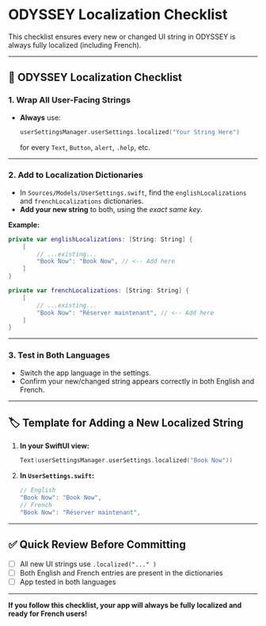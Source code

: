 # ODYSSEY Localization Checklist

This checklist ensures every new or changed UI string in ODYSSEY is always fully localized (including French).

---

## 📝 ODYSSEY Localization Checklist

### 1. **Wrap All User-Facing Strings**

- **Always** use:
  ```swift
  userSettingsManager.userSettings.localized("Your String Here")
  ```
  for every `Text`, `Button`, `alert`, `.help`, etc.

---

### 2. **Add to Localization Dictionaries**

- In `Sources/Models/UserSettings.swift`, find the `englishLocalizations` and `frenchLocalizations` dictionaries.
- **Add your new string** to both, using the _exact same key_.

**Example:**

```swift
private var englishLocalizations: [String: String] {
    [
        // ...existing...
        "Book Now": "Book Now", // <-- Add here
    ]
}

private var frenchLocalizations: [String: String] {
    [
        // ...existing...
        "Book Now": "Réserver maintenant", // <-- Add here
    ]
}
```

---

### 3. **Test in Both Languages**

- Switch the app language in the settings.
- Confirm your new/changed string appears correctly in both English and French.

---

## 🏷️ **Template for Adding a New Localized String**

1. **In your SwiftUI view:**

   ```swift
   Text(userSettingsManager.userSettings.localized("Book Now"))
   ```

2. **In `UserSettings.swift`:**
   ```swift
   // English
   "Book Now": "Book Now",
   // French
   "Book Now": "Réserver maintenant",
   ```

---

## ✅ **Quick Review Before Committing**

- [ ] All new UI strings use `.localized("..." )`
- [ ] Both English and French entries are present in the dictionaries
- [ ] App tested in both languages

---

**If you follow this checklist, your app will always be fully localized and ready for French users!**

